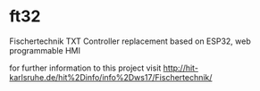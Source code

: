 # ft32
Fischertechnik TXT Controller replacement based on ESP32, web programmable HMI

for further information to this project visit http://hit-karlsruhe.de/hit%2Dinfo/info%2Dws17/Fischertechnik/
